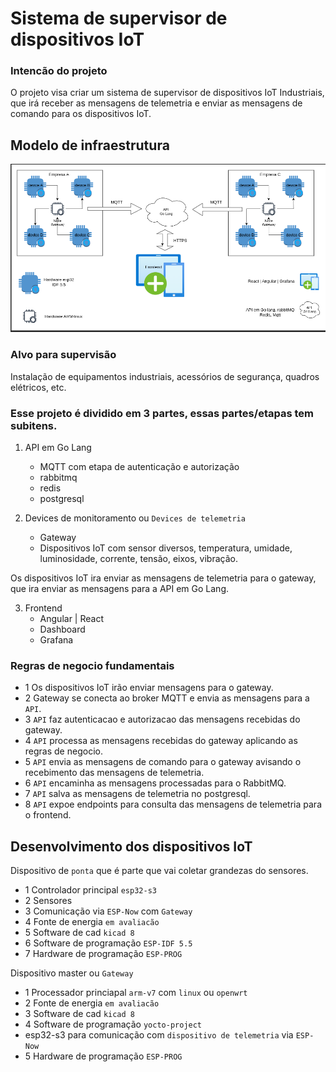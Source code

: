 # Sistema de supervisor de dispositivos IoT

### Intencão do projeto

O projeto visa criar um sistema de supervisor de dispositivos IoT Industriais, que irá receber as mensagens de telemetria e enviar as mensagens de comando para os dispositivos IoT.


## Modelo de infraestrutura
![Dispositivo de telemetria](doc/sistema.png)


### Alvo para supervisão

Instalação de equipamentos industriais, acessórios de segurança, quadros elétricos, etc.


### Esse projeto é dividido em 3 partes, essas partes/etapas tem subitens.


1. API em Go Lang
   - MQTT com etapa de autenticação e autorização
   - rabbitmq
   - redis
   - postgresql

2. Devices de monitoramento ou `Devices de telemetria` 
   - Gateway
   - Dispositivos IoT com sensor diversos, temperatura, umidade, luminosidade, corrente, tensão, eixos, vibração.

Os dispositivos IoT ira enviar as mensagens de telemetria para o gateway, que ira enviar as mensagens para a API em Go Lang.

3. Frontend
   - Angular | React
   - Dashboard
   - Grafana


### Regras de negocio fundamentais

- 1 Os dispositivos IoT irão enviar mensagens para o gateway.
- 2 Gateway se conecta ao broker MQTT e envia as mensagens para a `API`.
- 3 `API` faz autenticacao e autorizacao das mensagens recebidas do gateway.
- 4 `API` processa as mensagens recebidas do gateway aplicando as regras de negocio.
- 5 `API` envia as mensagens de comando para o gateway avisando o recebimento das mensagens de telemetria.
- 6 `API` encaminha as mensagens processadas para o RabbitMQ.
- 7 `API` salva as mensagens de telemetria no postgresql.
- 8 `API` expoe endpoints para consulta das mensagens de telemetria para o frontend.



## Desenvolvimento dos dispositivos IoT

Dispositivo de `ponta` que é parte que vai coletar grandezas do sensores.

- 1 Controlador principal `esp32-s3`
- 2 Sensores
- 3 Comunicação via `ESP-Now` com `Gateway`
- 4 Fonte de energia `em avaliacão`
- 5 Software de cad `kicad 8`
- 6 Software de programação `ESP-IDF 5.5`
- 7 Hardware de programação `ESP-PROG`

Dispositivo master ou `Gateway`

- 1 Processador princiapal `arm-v7` com `linux` ou `openwrt`
- 2 Fonte de energia `em avaliacão`
- 3 Software de cad `kicad 8`
- 4 Software de programação `yocto-project`
- esp32-s3 para comunicação com `dispositivo de telemetria` via `ESP-Now`
- 5 Hardware de programação `ESP-PROG`
